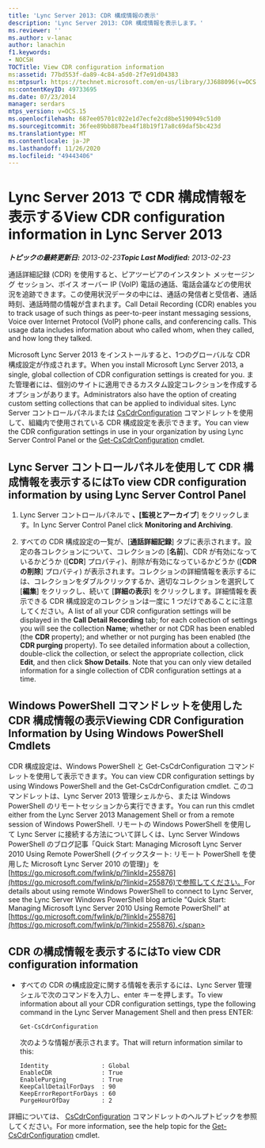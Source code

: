 ```yaml
---
title: 'Lync Server 2013: CDR 構成情報の表示'
description: 'Lync Server 2013: CDR 構成情報を表示します。'
ms.reviewer: ''
ms.author: v-lanac
author: lanachin
f1.keywords:
- NOCSH
TOCTitle: View CDR configuration information
ms:assetid: 77bd553f-da89-4c84-a5d0-2f7e91d04383
ms:mtpsurl: https://technet.microsoft.com/en-us/library/JJ688096(v=OCS.15)
ms:contentKeyID: 49733695
ms.date: 07/23/2014
manager: serdars
mtps_version: v=OCS.15
ms.openlocfilehash: 687ee05701c022e1d7ecfe2cd8be5190949c51d0
ms.sourcegitcommit: 36fee89bb887bea4f18b19f17a8c69daf5bc423d
ms.translationtype: MT
ms.contentlocale: ja-JP
ms.lasthandoff: 11/26/2020
ms.locfileid: "49443406"
---
```

# <a name="view-cdr-configuration-information-in-lync-server-2013"></a><span data-ttu-id="39ccc-103">Lync Server 2013 で CDR 構成情報を表示する</span><span class="sxs-lookup"><span data-stu-id="39ccc-103">View CDR configuration information in Lync Server 2013</span></span>

<div data-xmlns="http://www.w3.org/1999/xhtml">

<div class="topic" data-xmlns="http://www.w3.org/1999/xhtml" data-msxsl="urn:schemas-microsoft-com:xslt" data-cs="https://msdn.microsoft.com/">

<div data-asp="https://msdn2.microsoft.com/asp">



</div>

<div id="mainSection">

<div id="mainBody"><span data-ttu-id="39ccc-104">

<span> </span></span><span class="sxs-lookup"><span data-stu-id="39ccc-104">

<span> </span></span></span>

<span data-ttu-id="39ccc-105">_**トピックの最終更新日:** 2013-02-23_</span><span class="sxs-lookup"><span data-stu-id="39ccc-105">_**Topic Last Modified:** 2013-02-23_</span></span>

<span data-ttu-id="39ccc-p101">通話詳細記録 (CDR) を使用すると、ピアツーピアのインスタント メッセージング セッション、ボイス オーバー IP (VoIP) 電話の通話、電話会議などの使用状況を追跡できます。この使用状況データの中には、通話の発信者と受信者、通話時刻、通話時間の情報が含まれます。</span><span class="sxs-lookup"><span data-stu-id="39ccc-p101">Call Detail Recording (CDR) enables you to track usage of such things as peer-to-peer instant messaging sessions, Voice over Internet Protocol (VoIP) phone calls, and conferencing calls. This usage data includes information about who called whom, when they called, and how long they talked.</span></span>

<span data-ttu-id="39ccc-108">Microsoft Lync Server 2013 をインストールすると、1つのグローバルな CDR 構成設定が作成されます。</span><span class="sxs-lookup"><span data-stu-id="39ccc-108">When you install Microsoft Lync Server 2013, a single, global collection of CDR configuration settings is created for you.</span></span> <span data-ttu-id="39ccc-109">また管理者には、個別のサイトに適用できるカスタム設定コレクションを作成するオプションがあります。</span><span class="sxs-lookup"><span data-stu-id="39ccc-109">Administrators also have the option of creating custom setting collections that can be applied to individual sites.</span></span> <span data-ttu-id="39ccc-110">Lync Server コントロールパネルまたは [CsCdrConfiguration](https://docs.microsoft.com/powershell/module/skype/Get-CsCdrConfiguration) コマンドレットを使用して、組織内で使用されている CDR 構成設定を表示できます。</span><span class="sxs-lookup"><span data-stu-id="39ccc-110">You can view the CDR configuration settings in use in your organization by using Lync Server Control Panel or the [Get-CsCdrConfiguration](https://docs.microsoft.com/powershell/module/skype/Get-CsCdrConfiguration) cmdlet.</span></span>

<div>

## <a name="to-view-cdr-configuration-information-by-using-lync-server-control-panel"></a><span data-ttu-id="39ccc-111">Lync Server コントロールパネルを使用して CDR 構成情報を表示するには</span><span class="sxs-lookup"><span data-stu-id="39ccc-111">To view CDR configuration information by using Lync Server Control Panel</span></span>

1.  <span data-ttu-id="39ccc-112">Lync Server コントロールパネルで **、[監視とアーカイブ**] をクリックします。</span><span class="sxs-lookup"><span data-stu-id="39ccc-112">In Lync Server Control Panel click **Monitoring and Archiving**.</span></span>

2.  <span data-ttu-id="39ccc-p103">すべての CDR 構成設定の一覧が、[**通話詳細記録**] タブに表示されます。設定の各コレクションについて、コレクションの [**名前**]、CDR が有効になっているかどうか ([**CDR**] プロパティ)、削除が有効になっているかどうか ([**CDR の削除**] プロパティ) が表示されます。コレクションの詳細情報を表示するには、コレクションをダブルクリックするか、適切なコレクションを選択して [**編集**] をクリックし、続いて [**詳細の表示**] をクリックします。詳細情報を表示できる CDR 構成設定のコレクションは一度に 1 つだけであることに注意してください。</span><span class="sxs-lookup"><span data-stu-id="39ccc-p103">A list of all your CDR configuration settings will be displayed in the **Call Detail Recording** tab; for each collection of settings you will see the collection **Name**; whether or not CDR has been enabled (the **CDR** property); and whether or not purging has been enabled (the **CDR purging** property). To see detailed information about a collection, double-click the collection, or select the appropriate collection, click **Edit**, and then click **Show Details**. Note that you can only view detailed information for a single collection of CDR configuration settings at a time.</span></span>

</div>

<div>

## <a name="viewing-cdr-configuration-information-by-using-windows-powershell-cmdlets"></a><span data-ttu-id="39ccc-116">Windows PowerShell コマンドレットを使用した CDR 構成情報の表示</span><span class="sxs-lookup"><span data-stu-id="39ccc-116">Viewing CDR Configuration Information by Using Windows PowerShell Cmdlets</span></span>

<span data-ttu-id="39ccc-117">CDR 構成設定は、Windows PowerShell と Get-CsCdrConfiguration コマンドレットを使用して表示できます。</span><span class="sxs-lookup"><span data-stu-id="39ccc-117">You can view CDR configuration settings by using Windows PowerShell and the Get-CsCdrConfiguration cmdlet.</span></span> <span data-ttu-id="39ccc-118">このコマンドレットは、Lync Server 2013 管理シェルから、または Windows PowerShell のリモートセッションから実行できます。</span><span class="sxs-lookup"><span data-stu-id="39ccc-118">You can run this cmdlet either from the Lync Server 2013 Management Shell or from a remote session of Windows PowerShell.</span></span> <span data-ttu-id="39ccc-119">リモートの Windows PowerShell を使用して Lync Server に接続する方法について詳しくは、Lync Server Windows PowerShell のブログ記事「Quick Start: Managing Microsoft Lync Server 2010 Using Remote PowerShell (クイックスタート: リモート PowerShell を使用した Microsoft Lync Server 2010 の管理)」を[https://go.microsoft.com/fwlink/p/?linkId=255876](https://go.microsoft.com/fwlink/p/?linkid=255876)で参照してください。</span><span class="sxs-lookup"><span data-stu-id="39ccc-119">For details about using remote Windows PowerShell to connect to Lync Server, see the Lync Server Windows PowerShell blog article "Quick Start: Managing Microsoft Lync Server 2010 Using Remote PowerShell" at [https://go.microsoft.com/fwlink/p/?linkId=255876](https://go.microsoft.com/fwlink/p/?linkid=255876).</span></span>

<div>

## <a name="to-view-cdr-configuration-information"></a><span data-ttu-id="39ccc-120">CDR の構成情報を表示するには</span><span class="sxs-lookup"><span data-stu-id="39ccc-120">To view CDR configuration information</span></span>

  - <span data-ttu-id="39ccc-121">すべての CDR の構成設定に関する情報を表示するには、Lync Server 管理シェルで次のコマンドを入力し、enter キーを押します。</span><span class="sxs-lookup"><span data-stu-id="39ccc-121">To view information about all your CDR configuration settings, type the following command in the Lync Server Management Shell and then press ENTER:</span></span>
    
        Get-CsCdrConfiguration
    
    <span data-ttu-id="39ccc-122">次のような情報が表示されます。</span><span class="sxs-lookup"><span data-stu-id="39ccc-122">That will return information similar to this:</span></span>
    
        Identity               : Global
        EnableCDR              : True
        EnablePurging          : True
        KeepCallDetailForDays  : 90
        KeepErrorReportForDays : 60
        PurgeHourOfDay         : 2

</div>

<span data-ttu-id="39ccc-123">詳細については、 [CsCdrConfiguration](https://docs.microsoft.com/powershell/module/skype/Get-CsCdrConfiguration) コマンドレットのヘルプトピックを参照してください。</span><span class="sxs-lookup"><span data-stu-id="39ccc-123">For more information, see the help topic for the [Get-CsCdrConfiguration](https://docs.microsoft.com/powershell/module/skype/Get-CsCdrConfiguration) cmdlet.</span></span>

<span data-ttu-id="39ccc-124"></div>

</div>

<span> </span>

</div>

</div>

</span><span class="sxs-lookup"><span data-stu-id="39ccc-124"></div>

</div>

<span> </span>

</div>

</div>

</span></span></div>

